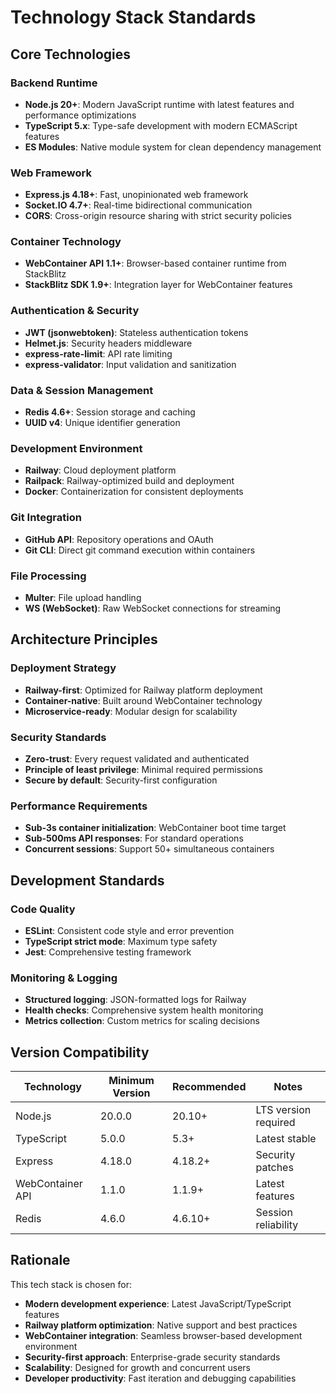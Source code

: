# Technology Stack Standards

## Core Technologies

### Backend Runtime
- **Node.js 20+**: Modern JavaScript runtime with latest features and performance optimizations
- **TypeScript 5.x**: Type-safe development with modern ECMAScript features
- **ES Modules**: Native module system for clean dependency management

### Web Framework
- **Express.js 4.18+**: Fast, unopinionated web framework
- **Socket.IO 4.7+**: Real-time bidirectional communication
- **CORS**: Cross-origin resource sharing with strict security policies

### Container Technology
- **WebContainer API 1.1+**: Browser-based container runtime from StackBlitz
- **StackBlitz SDK 1.9+**: Integration layer for WebContainer features

### Authentication & Security
- **JWT (jsonwebtoken)**: Stateless authentication tokens
- **Helmet.js**: Security headers middleware
- **express-rate-limit**: API rate limiting
- **express-validator**: Input validation and sanitization

### Data & Session Management
- **Redis 4.6+**: Session storage and caching
- **UUID v4**: Unique identifier generation

### Development Environment
- **Railway**: Cloud deployment platform
- **Railpack**: Railway-optimized build and deployment
- **Docker**: Containerization for consistent deployments

### Git Integration
- **GitHub API**: Repository operations and OAuth
- **Git CLI**: Direct git command execution within containers

### File Processing
- **Multer**: File upload handling
- **WS (WebSocket)**: Raw WebSocket connections for streaming

## Architecture Principles

### Deployment Strategy
- **Railway-first**: Optimized for Railway platform deployment
- **Container-native**: Built around WebContainer technology
- **Microservice-ready**: Modular design for scalability

### Security Standards
- **Zero-trust**: Every request validated and authenticated
- **Principle of least privilege**: Minimal required permissions
- **Secure by default**: Security-first configuration

### Performance Requirements
- **Sub-3s container initialization**: WebContainer boot time target
- **Sub-500ms API responses**: For standard operations
- **Concurrent sessions**: Support 50+ simultaneous containers

## Development Standards

### Code Quality
- **ESLint**: Consistent code style and error prevention
- **TypeScript strict mode**: Maximum type safety
- **Jest**: Comprehensive testing framework

### Monitoring & Logging
- **Structured logging**: JSON-formatted logs for Railway
- **Health checks**: Comprehensive system health monitoring
- **Metrics collection**: Custom metrics for scaling decisions

## Version Compatibility

| Technology | Minimum Version | Recommended | Notes |
|------------|----------------|-------------|--------|
| Node.js | 20.0.0 | 20.10+ | LTS version required |
| TypeScript | 5.0.0 | 5.3+ | Latest stable |
| Express | 4.18.0 | 4.18.2+ | Security patches |
| WebContainer API | 1.1.0 | 1.1.9+ | Latest features |
| Redis | 4.6.0 | 4.6.10+ | Session reliability |

## Rationale

This tech stack is chosen for:
- **Modern development experience**: Latest JavaScript/TypeScript features
- **Railway platform optimization**: Native support and best practices
- **WebContainer integration**: Seamless browser-based development environment
- **Security-first approach**: Enterprise-grade security standards
- **Scalability**: Designed for growth and concurrent users
- **Developer productivity**: Fast iteration and debugging capabilities